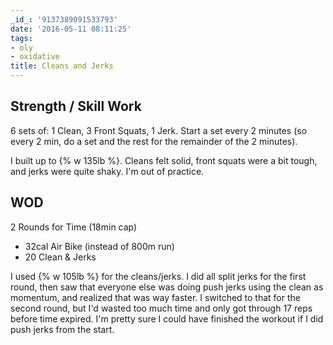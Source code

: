 ```yaml
---
_id_: '9137389091533793'
date: '2016-05-11 08:11:25'
tags:
- oly
- oxidative
title: Cleans and Jerks
---
```


## Strength / Skill Work

6 sets of: 1 Clean, 3 Front Squats, 1 Jerk. Start a set every 2 minutes (so every 2 min, do a set and the rest for the remainder of the 2
minutes).

I built up to {% w 135lb %}. Cleans felt solid, front squats were a bit tough, and jerks were quite shaky. I'm out of practice.


## WOD

2 Rounds for Time (18min cap)

- 32cal Air Bike (instead of 800m run)
- 20 Clean & Jerks

I used {% w 105lb %} for the cleans/jerks. I did all split jerks for the first round, then saw that everyone else was doing push jerks
using the clean as momentum, and realized that was way faster. I switched to that for the second round, but I'd wasted too much time and
only got through 17 reps before time expired. I'm pretty sure I could have finished the workout if I did push jerks from the start.
